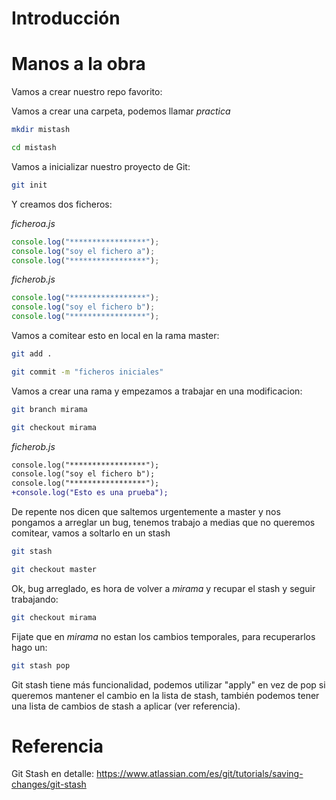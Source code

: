 # Introducción

# Manos a la obra

Vamos a crear nuestro repo favorito:

Vamos a crear una carpeta, podemos llamar _practica_

```bash
mkdir mistash
```

```bash
cd mistash
```

Vamos a inicializar nuestro proyecto de Git:

```bash
git init
```

Y creamos dos ficheros:

_ficheroa.js_

```js
console.log("*****************");
console.log("soy el fichero a");
console.log("*****************");
```

_ficherob.js_

```js
console.log("*****************");
console.log("soy el fichero b");
console.log("*****************");
```

Vamos a comitear esto en local en la rama master:

```bash
git add .
```

```bash
git commit -m "ficheros iniciales"
```

Vamos a crear una rama y empezamos a trabajar en una modificacion:

```bash
git branch mirama
```

```bash
git checkout mirama
```

_ficherob.js_

```diff
console.log("*****************");
console.log("soy el fichero b");
console.log("*****************");
+console.log("Esto es una prueba");
```

De repente nos dicen que saltemos urgentemente a master y nos pongamos
a arreglar un bug, tenemos trabajo a medias que no queremos comitear,
vamos a soltarlo en un stash

```bash
git stash
```

```bash
git checkout master
```

Ok, bug arreglado, es hora de volver a _mirama_ y recupar el stash
y seguir trabajando:

```bash
git checkout mirama
```

Fijate que en _mirama_ no estan los cambios temporales, para recuperarlos
hago un:

```bash
git stash pop
```

Git stash tiene más funcionalidad, podemos utilizar "apply" en vez de pop
si queremos mantener el cambio en la lista de stash, también podemos
tener una lista de cambios de stash a aplicar (ver referencia).

# Referencia

Git Stash en detalle: https://www.atlassian.com/es/git/tutorials/saving-changes/git-stash
